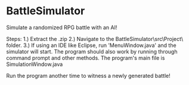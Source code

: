 # BattleSimulator
Simulate a randomized RPG battle with an AI!

Steps:
1.) Extract the .zip
2.) Navigate to the BattleSimulator\src\Project\ folder.
3.) If using an IDE like Eclipse, run 'MenuWindow.java' and the simulator will start.
	The program should also work by running through command prompt and other methods. The program's main file is SimulationWindow.java
	
Run the program another time to witness a newly generated battle!
